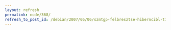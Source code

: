 ```yaml
---
layout: refresh
permalink: node/368/
refresh_to_post_id: /debian/2007/05/06/szmtgp-felbresztse-hiberncibl-titkostott-swap-terlet-s-pendrive-segtsgvel-debian-etch-en
---
```

